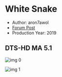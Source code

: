 # White Snake

* Author: aron7awol
* [Forum Post](https://www.avsforum.com/threads/bass-eq-for-filtered-movies.2995212/post-59171770)
* Production Year: 2019

## DTS-HD MA 5.1

![img 0](https://i.imgur.com/JhFkDSM.jpg)

![img 1](https://i.imgur.com/qbthTN2.png)

